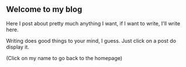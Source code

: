 ## Welcome to my blog

Here I post about pretty much anything I want, if I want to write, I'll write here.

Writing does good things to your mind, I guess. Just click on a post do display it.

(Click on my name to go back to the homepage)
